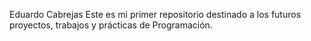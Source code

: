 Eduardo Cabrejas
Este es mi primer repositorio destinado a los futuros proyectos, trabajos y prácticas de Programación.